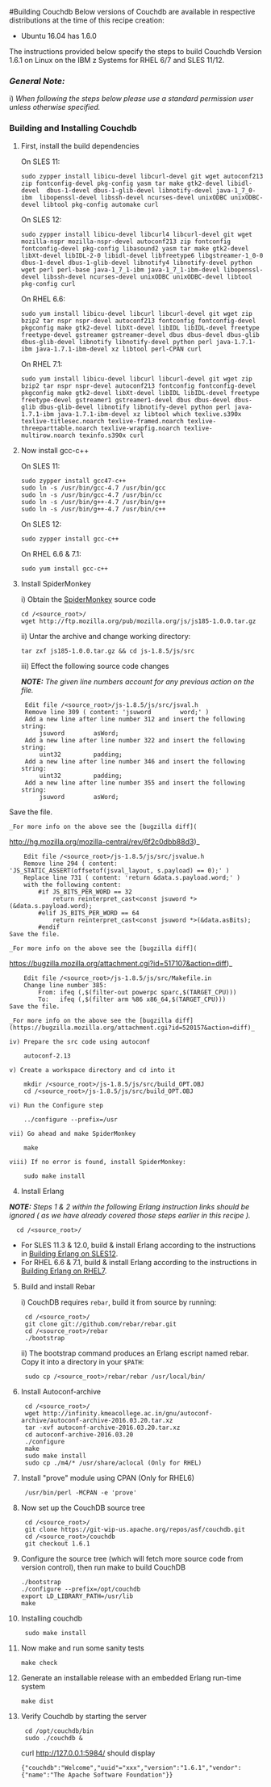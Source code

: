<!---PACKAGE:CouchDB--->
<!---DISTRO:RHEL 6.6:1.6.1--->
<!---DISTRO:RHEL 7.1:1.6.1--->
<!---DISTRO:SLES 11:1.6.1--->
<!---DISTRO:SLES 12:1.6.1--->
<!---DISTRO:Ubuntu 16.x:Distro--->

#Building Couchdb
Below versions of Couchdb are available in respective distributions at the time of this recipe creation:

* Ubuntu 16.04 has  1.6.0

The instructions provided below specify the steps to build Couchdb Version 1.6.1 on Linux on the IBM z Systems for RHEL 6/7 and SLES 11/12.

### _**General Note:**_
i)  _When following the steps below please use a standard permission user unless otherwise specified._

### Building and Installing Couchdb
1. First, install the build dependencies

    On SLES 11:
    ```
    sudo zypper install libicu-devel libcurl-devel git wget autoconf213 zip fontconfig-devel pkg-config yasm tar make gtk2-devel libidl-devel  dbus-1-devel dbus-1-glib-devel libnotify-devel java-1_7_0-ibm  libopenssl-devel libssh-devel ncurses-devel unixODBC unixODBC-devel libtool pkg-config automake curl
    ```
    
    On SLES 12:
    ```
    sudo zypper install libicu-devel libcurl4 libcurl-devel git wget mozilla-nspr mozilla-nspr-devel autoconf213 zip fontconfig fontconfig-devel pkg-config libasound2 yasm tar make gtk2-devel libXt-devel libIDL-2-0 libidl-devel libfreetype6 libgstreamer-1_0-0 dbus-1-devel dbus-1-glib-devel libnotify4 libnotify-devel python wget perl perl-base java-1_7_1-ibm java-1_7_1-ibm-devel libopenssl-devel libssh-devel ncurses-devel unixODBC unixODBC-devel libtool pkg-config curl
    ```
    
    On RHEL 6.6:
    ```
    sudo yum install libicu-devel libcurl libcurl-devel git wget zip bzip2 tar nspr nspr-devel autoconf213 fontconfig fontconfig-devel pkgconfig make gtk2-devel libXt-devel libIDL libIDL-devel freetype freetype-devel gstreamer gstreamer-devel dbus dbus-devel dbus-glib dbus-glib-devel libnotify libnotify-devel python perl java-1.7.1-ibm java-1.7.1-ibm-devel xz libtool perl-CPAN curl
    ```
    
    On RHEL 7.1:
    ```
    sudo yum install libicu-devel libcurl libcurl-devel git wget zip bzip2 tar nspr nspr-devel autoconf213 fontconfig fontconfig-devel pkgconfig make gtk2-devel libXt-devel libIDL libIDL-devel freetype freetype-devel gstreamer1 gstreamer1-devel dbus dbus-devel dbus-glib dbus-glib-devel libnotify libnotify-devel python perl java-1.7.1-ibm java-1.7.1-ibm-devel xz libtool which texlive.s390x texlive-titlesec.noarch texlive-framed.noarch texlive-threeparttable.noarch texlive-wrapfig.noarch texlive-multirow.noarch texinfo.s390x curl
    ```

2. Now install gcc-c++

    On SLES 11:
    ```
    sudo zypper install gcc47-c++
    sudo ln -s /usr/bin/gcc-4.7 /usr/bin/gcc
    sudo ln -s /usr/bin/gcc-4.7 /usr/bin/cc
    sudo ln -s /usr/bin/g++-4.7 /usr/bin/g++
    sudo ln -s /usr/bin/g++-4.7 /usr/bin/c++
    ```

    On SLES 12:
    ```
    sudo zypper install gcc-c++
    ```

    On RHEL 6.6 & 7.1:
    ```
    sudo yum install gcc-c++
    ```

3. Install SpiderMonkey

    i) Obtain the [SpiderMonkey](https://developer.mozilla.org/en-US/docs/Mozilla/Projects/SpiderMonkey/Releases/1.8.5) source code
    ```
    cd /<source_root>/
    wget http://ftp.mozilla.org/pub/mozilla.org/js/js185-1.0.0.tar.gz
    ```
    
    ii) Untar the archive and change working directory:
    ```
    tar zxf js185-1.0.0.tar.gz && cd js-1.8.5/js/src
    ```

    iii) Effect the following source code changes

    _**NOTE:** The given line numbers account for any previous action on the file._

        Edit file /<source_root>/js-1.8.5/js/src/jsval.h
        Remove line 309 ( content: 'jsuword        word;' )
        Add a new line after line number 312 and insert the following string:
            jsuword        asWord;
        Add a new line after line number 322 and insert the following string:
            uint32         padding;
        Add a new line after line number 346 and insert the following string:
            uint32         padding;
        Add a new line after line number 355 and insert the following string:
            jsuword        asWord;
Save the file.

    _For more info on the above see the [bugzilla diff](
http://hg.mozilla.org/mozilla-central/rev/6f2c0dbb88d3)_

        Edit file /<source_root>/js-1.8.5/js/src/jsvalue.h
        Remove line 294 ( content: 'JS_STATIC_ASSERT(offsetof(jsval_layout, s.payload) == 0);' )
        Replace line 731 ( content: 'return &data.s.payload.word;' )
        with the following content:
            #if JS_BITS_PER_WORD == 32
                return reinterpret_cast<const jsuword *>(&data.s.payload.word);
            #elif JS_BITS_PER_WORD == 64
                return reinterpret_cast<const jsuword *>(&data.asBits);
            #endif
    Save the file.

    _For more info on the above see the [bugzilla diff](
https://bugzilla.mozilla.org/attachment.cgi?id=517107&action=diff)_

        Edit file /<source_root>/js-1.8.5/js/src/Makefile.in
        Change line number 385:
            From: ifeq (,$(filter-out powerpc sparc,$(TARGET_CPU)))
            To:   ifeq (,$(filter arm %86 x86_64,$(TARGET_CPU)))
    Save the file.

    _For more info on the above see the [bugzilla diff](https://bugzilla.mozilla.org/attachment.cgi?id=520157&action=diff)_

    iv) Prepare the src code using autoconf

        autoconf-2.13

    v) Create a workspace directory and cd into it

        mkdir /<source_root>/js-1.8.5/js/src/build_OPT.OBJ
        cd /<source_root>/js-1.8.5/js/src/build_OPT.OBJ

    vi) Run the Configure step

        ../configure --prefix=/usr

    vii) Go ahead and make SpiderMonkey

        make

    viii) If no error is found, install SpiderMonkey:

        sudo make install

4. Install Erlang
  
  _**NOTE:** Steps 1 & 2 within the following Erlang instruction links should be ignored ( as we have already covered those steps earlier in this recipe )._

      cd /<source_root>/
  - For SLES 11.3 & 12.0, build & install Erlang according to the instructions in [Building Erlang on SLES12](https://github.com/linux-on-ibm-z/docs/wiki/Building-Erlang-on-SLES12 "Building Erlang on SLES12").
  - For RHEL 6.6 & 7.1, build & install Erlang according to the instructions in [Building Erlang on RHEL7](https://github.com/linux-on-ibm-z/docs/wiki/Building-Erlang-on-RHEL7 "Building Erlang on RHEL7").


5. Build and install Rebar

     i) CouchDB requires `rebar`, build it from source by running:

        cd /<source_root>/
        git clone git://github.com/rebar/rebar.git
        cd /<source_root>/rebar
        ./bootstrap

    ii) The bootstrap command produces an Erlang escript named rebar. Copy it into a directory in your `$PATH`:

        sudo cp /<source_root>/rebar/rebar /usr/local/bin/
		
6. Install Autoconf-archive

        cd /<source_root>/
        wget http://infinity.kmeacollege.ac.in/gnu/autoconf-archive/autoconf-archive-2016.03.20.tar.xz
        tar -xvf autoconf-archive-2016.03.20.tar.xz
		cd autoconf-archive-2016.03.20
		./configure
		make
		sudo make install
		sudo cp ./m4/* /usr/share/aclocal (Only for RHEL)
		

7. Install "prove" module using CPAN (Only for RHEL6)
    ````
     /usr/bin/perl -MCPAN -e 'prove'
    ````
		
8. Now set up the CouchDB source tree

        cd /<source_root>/
        git clone https://git-wip-us.apache.org/repos/asf/couchdb.git
        cd /<source_root>/couchdb
        git checkout 1.6.1

9. Configure the source tree (which will fetch more source code from version control), then run make to build CouchDB
     ```
    ./bootstrap
	./configure --prefix=/opt/couchdb
    export LD_LIBRARY_PATH=/usr/lib
    make		
    ```
10. Installing couchdb

    ``` 
     sudo make install
     ```   
11. Now make and run some sanity tests

     ````
     make check
     ````
12. Generate an installable release with an embedded Erlang run-time system

     ```
     make dist
     ```
13. Verify Couchdb by starting the server

    ```
	 cd /opt/couchdb/bin
     sudo ./couchdb &
    ```
 
    curl http://127.0.0.1:5984/ should display
    ```
    {"couchdb":"Welcome","uuid"="xxx","version":"1.6.1","vendor":{"name":"The Apache Software Foundation"}}
    ```